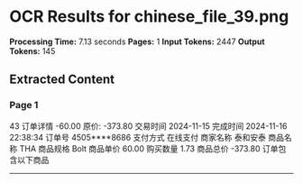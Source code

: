 # OCR Results for chinese_file_39.png

**Processing Time:** 7.13 seconds
**Pages:** 1
**Input Tokens:** 2447
**Output Tokens:** 145

## Extracted Content

### Page 1

43 订单详情 -60.00 原价: -373.80 交易时间 2024-11-15 完成时间 2024-11-16 22:38:34 订单号 4505****8686 支付方式 在线支付 商家名称 泰和安泰 商品名称 THA 商品规格 Bolt 商品单价 60.00 购买数量 1.73 商品总价 -373.80 订单包含以下商品

---

